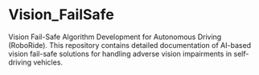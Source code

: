 # Vision_FailSafe
Vision Fail-Safe Algorithm Development for Autonomous Driving (RoboRide). This repository contains detailed documentation of AI-based vision fail-safe solutions for handling  adverse vision impairments in self-driving vehicles.
